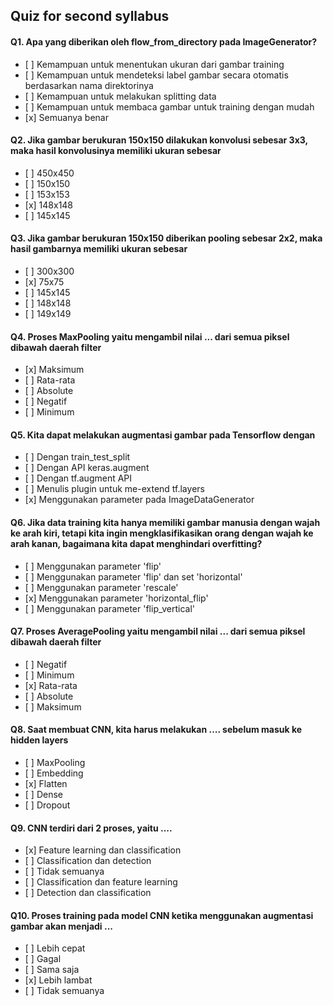 ## Quiz for second syllabus

#### Q1. Apa yang diberikan oleh flow_from_directory pada ImageGenerator?

- \[ ] Kemampuan untuk menentukan ukuran dari gambar training
- \[ ] Kemampuan untuk mendeteksi label gambar secara otomatis berdasarkan nama direktorinya
- \[ ] Kemampuan untuk melakukan splitting data
- \[ ] Kemampuan untuk membaca gambar untuk training dengan mudah
- \[x] Semuanya benar

#### Q2. Jika gambar berukuran 150x150 dilakukan konvolusi sebesar 3x3, maka hasil konvolusinya memiliki ukuran sebesar

- \[ ] 450x450
- \[ ] 150x150
- \[ ] 153x153
- \[x] 148x148
- \[ ] 145x145

#### Q3. Jika gambar berukuran 150x150 diberikan pooling sebesar 2x2, maka hasil gambarnya memiliki ukuran sebesar

- \[ ] 300x300
- \[x] 75x75
- \[ ] 145x145
- \[ ] 148x148
- \[ ] 149x149

#### Q4. Proses MaxPooling yaitu mengambil nilai ... dari semua piksel dibawah daerah filter

- \[x] Maksimum
- \[ ] Rata-rata
- \[ ] Absolute
- \[ ] Negatif
- \[ ] Minimum

#### Q5. Kita dapat melakukan augmentasi gambar pada Tensorflow dengan

- \[ ] Dengan train_test_split
- \[ ] Dengan API keras.augment
- \[ ] Dengan tf.augment API
- \[ ] Menulis plugin untuk me-extend tf.layers
- \[x] Menggunakan parameter pada ImageDataGenerator

#### Q6. Jika data training kita hanya memiliki gambar manusia dengan wajah ke arah kiri, tetapi kita ingin mengklasifikasikan orang dengan wajah ke arah kanan, bagaimana kita dapat menghindari overfitting?

- \[ ] Menggunakan parameter 'flip'
- \[ ] Menggunakan parameter 'flip' dan set 'horizontal'
- \[ ] Menggunakan parameter 'rescale'
- \[x] Menggunakan parameter 'horizontal_flip'
- \[ ] Menggunakan parameter 'flip_vertical'

#### Q7. Proses AveragePooling yaitu mengambil nilai ... dari semua piksel dibawah daerah filter

- \[ ] Negatif
- \[ ] Minimum
- \[x] Rata-rata
- \[ ] Absolute
- \[ ] Maksimum

#### Q8. Saat membuat CNN, kita harus melakukan .... sebelum masuk ke hidden layers

- \[ ] MaxPooling
- \[ ] Embedding
- \[x] Flatten
- \[ ] Dense
- \[ ] Dropout

#### Q9. CNN terdiri dari 2 proses, yaitu ....

- \[x] Feature learning dan classification
- \[ ] Classification dan detection
- \[ ] Tidak semuanya
- \[ ] Classification dan feature learning
- \[ ] Detection dan classification

#### Q10. Proses training pada model CNN ketika menggunakan augmentasi gambar akan menjadi ...

- \[ ] Lebih cepat
- \[ ] Gagal
- \[ ] Sama saja
- \[x] Lebih lambat
- \[ ] Tidak semuanya
